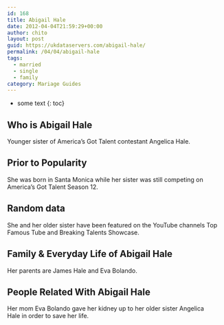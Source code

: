 ```yaml
---
id: 168
title: Abigail Hale
date: 2012-04-04T21:59:29+00:00
author: chito
layout: post
guid: https://ukdataservers.com/abigail-hale/
permalink: /04/04/abigail-hale  
tags:
  - married
  - single
  - family
category: Mariage Guides
---
```


* some text
{: toc}


## Who is  Abigail Hale



Younger sister of America&#8217;s Got Talent contestant Angelica Hale.

      
      
      
## Prior to Popularity 



She was born in Santa Monica while her sister was still competing on America&#8217;s Got Talent Season 12.

      
      
      
## Random data 



She and her older sister have been featured on the YouTube channels Top Famous Tube and Breaking Talents Showcase.

      
      
      
## Family & Everyday Life of Abigail Hale



Her parents are James Hale and Eva Bolando. 

      
      
      
## People Related With  Abigail Hale



Her mom Eva Bolando gave her kidney up to her older sister Angelica Hale in order to save her life.

      
    
  



    
    
  

